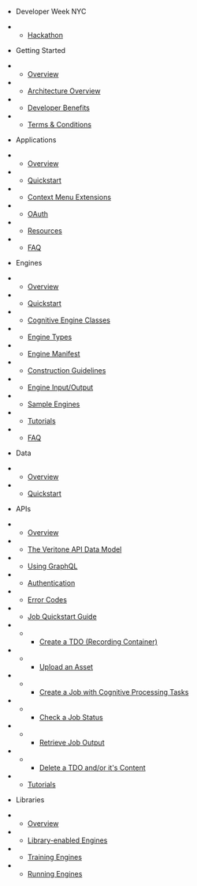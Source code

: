 <!-- docs/_sidebar.md -->

* Developer Week NYC
* * [Hackathon](developer-week-hackathon-ny-2018.md)

* Getting Started
* * [Overview](/)
* * [Architecture Overview](architecture-overview.md)
* * [Developer Benefits](developer-benefits.md)
* * [Terms & Conditions](terms-and-conditions.md)

* Applications
* * [Overview](applications/)
* * [Quickstart](applications/quick-start/)
* * [Context Menu Extensions](applications/context-menu-extensions.md)
* * [OAuth](applications/oauth.md)
* * [Resources](applications/resources.md)
* * [FAQ](applications/faq.md)

* Engines
* * [Overview](engines/)
* * [Quickstart](engines/quick-start/)
* * [Cognitive Engine Classes](engines/classes/)
* * [Engine Types](engines/types)
* * [Engine Manifest](engines/manifest.md)
* * [Construction Guidelines](engines/guidelines/)
* * [Engine Input/Output](engines/engine-input-output/)
* * [Sample Engines](engines/sample-engines.md)
* * [Tutorials](engines/tutorials/)
* * [FAQ](engines/faq.md)

* Data
* * [Overview](data/)
* * [Quickstart](data/quick-start/)

* APIs
* * [Overview](apis/)
* * [The Veritone API Data Model](apis/data-model.md)
* * [Using GraphQL](apis/using-graphql.md)
* * [Authentication](apis/authentication.md)
* * [Error Codes](apis/error-codes.md)
* * [Job Quickstart Guide](apis/job-quick-start-guide/)
* * * [Create a TDO (Recording Container)](apis/job-quick-start-guide/create-tdo.md)
* * * [Upload an Asset](apis/job-quick-start-guide/upload-asset.md)
* * * [Create a Job with Cognitive Processing Tasks](apis/job-quick-start-guide/create-job.md)
* * * [Check a Job Status](apis/job-quick-start-guide/check-job-status.md)
* * * [Retrieve Job Output](apis/job-quick-start-guide/retrieve-job-output.md)
* * * [Delete a TDO and/or it's Content](apis/job-quick-start-guide/delete-tdo.md)
* * [Tutorials](apis/tutorials/)

* Libraries
* * [Overview](libraries/)
* * [Library-enabled Engines](libraries/engines.md)
* * [Training Engines](libraries/training.md)
* * [Running Engines](libraries/running.md)
